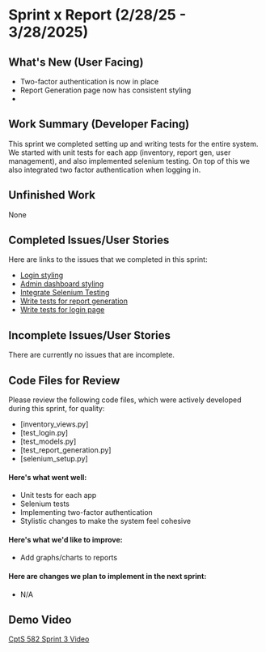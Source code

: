 # Sprint x Report (2/28/25 - 3/28/2025)
## What's New (User Facing)
* Two-factor authentication is now in place
* Report Generation page now has consistent styling
* 
## Work Summary (Developer Facing)
This sprint we completed setting up and writing tests for the entire system. We started with unit tests for each app (inventory, report gen, user management), and also implemented selenium testing. On top of this we also integrated two factor authentication when logging in.
## Unfinished Work
None
## Completed Issues/User Stories
Here are links to the issues that we completed in this sprint:
* [Login styling](https://github.com/tbergdahl/InventoryManagement/issues/11)
* [Admin dashboard styling](https://github.com/tbergdahl/InventoryManagement/issues/13)
* [Integrate Selenium Testing](https://github.com/tbergdahl/InventoryManagement/issues/40)
* [Write tests for report generation](https://github.com/tbergdahl/InventoryManagement/issues/42)
* [Write tests for login page](https://github.com/tbergdahl/InventoryManagement/issues/41)

## Incomplete Issues/User Stories
There are currently no issues that are incomplete.
## Code Files for Review
Please review the following code files, which were actively developed during this
sprint, for quality:
* [inventory_views.py]
* [test_login.py]
* [test_models.py]
* [test_report_generation.py]
* [selenium_setup.py]
#### Here's what went well:
* Unit tests for each app
* Selenium tests
* Implementing two-factor authentication
* Stylistic changes to make the system feel cohesive
  
#### Here's what we'd like to improve:
* Add graphs/charts to reports
#### Here are changes we plan to implement in the next sprint:
* N/A
## Demo Video
[CptS 582 Sprint 3 Video](todo)


